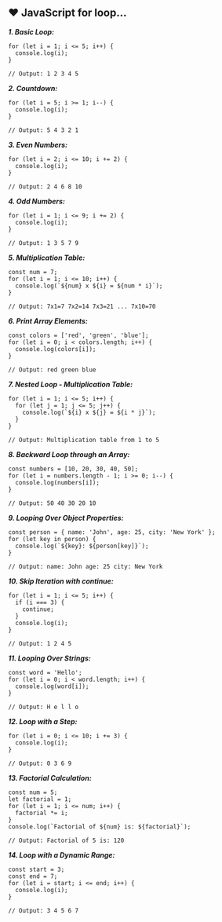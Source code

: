 ## ❤️ JavaScript for loop...
***1. Basic Loop:***
```
for (let i = 1; i <= 5; i++) {
  console.log(i);
}

// Output: 1 2 3 4 5

```
***2. Countdown:***
```
for (let i = 5; i >= 1; i--) {
  console.log(i);
}

// Output: 5 4 3 2 1

```
***3. Even Numbers:***
```
for (let i = 2; i <= 10; i += 2) {
  console.log(i);
}

// Output: 2 4 6 8 10

```
***4. Odd Numbers:***
```
for (let i = 1; i <= 9; i += 2) {
  console.log(i);
}

// Output: 1 3 5 7 9

```
***5. Multiplication Table:***
```
const num = 7;
for (let i = 1; i <= 10; i++) {
  console.log(`${num} x ${i} = ${num * i}`);
}

// Output: 7x1=7 7x2=14 7x3=21 ... 7x10=70

```
***6. Print Array Elements:***
```
const colors = ['red', 'green', 'blue'];
for (let i = 0; i < colors.length; i++) {
  console.log(colors[i]);
}

// Output: red green blue

```
***7. Nested Loop - Multiplication Table:***
```
for (let i = 1; i <= 5; i++) {
  for (let j = 1; j <= 5; j++) {
    console.log(`${i} x ${j} = ${i * j}`);
  }
}

// Output: Multiplication table from 1 to 5

```
***8. Backward Loop through an Array:***
```
const numbers = [10, 20, 30, 40, 50];
for (let i = numbers.length - 1; i >= 0; i--) {
  console.log(numbers[i]);
}

// Output: 50 40 30 20 10

```
***9. Looping Over Object Properties:***
```
const person = { name: 'John', age: 25, city: 'New York' };
for (let key in person) {
  console.log(`${key}: ${person[key]}`);
}

// Output: name: John age: 25 city: New York

```
***10. Skip Iteration with continue:***
```
for (let i = 1; i <= 5; i++) {
  if (i === 3) {
    continue;
  }
  console.log(i);
}

// Output: 1 2 4 5

```
***11. Looping Over Strings:***
```
const word = 'Hello';
for (let i = 0; i < word.length; i++) {
  console.log(word[i]);
}

// Output: H e l l o

```
***12. Loop with a Step:***
```
for (let i = 0; i <= 10; i += 3) {
  console.log(i);
}

// Output: 0 3 6 9

```
***13. Factorial Calculation:***
```
const num = 5;
let factorial = 1;
for (let i = 1; i <= num; i++) {
  factorial *= i;
}
console.log(`Factorial of ${num} is: ${factorial}`);

// Output: Factorial of 5 is: 120

```
***14. Loop with a Dynamic Range:***
```
const start = 3;
const end = 7;
for (let i = start; i <= end; i++) {
  console.log(i);
}

// Output: 3 4 5 6 7

```
